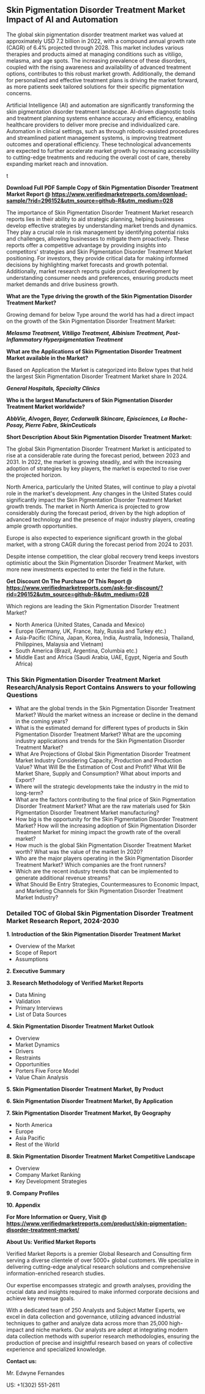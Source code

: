 <h2>Skin Pigmentation Disorder Treatment Market Impact of AI and Automation</h2><p>The global skin pigmentation disorder treatment market was valued at approximately USD 7.2 billion in 2022, with a compound annual growth rate (CAGR) of 6.4% projected through 2028. This market includes various therapies and products aimed at managing conditions such as vitiligo, melasma, and age spots. The increasing prevalence of these disorders, coupled with the rising awareness and availability of advanced treatment options, contributes to this robust market growth. Additionally, the demand for personalized and effective treatment plans is driving the market forward, as more patients seek tailored solutions for their specific pigmentation concerns.</p><p>Artificial Intelligence (AI) and automation are significantly transforming the skin pigmentation disorder treatment landscape. AI-driven diagnostic tools and treatment planning systems enhance accuracy and efficiency, enabling healthcare providers to deliver more precise and individualized care. Automation in clinical settings, such as through robotic-assisted procedures and streamlined patient management systems, is improving treatment outcomes and operational efficiency. These technological advancements are expected to further accelerate market growth by increasing accessibility to cutting-edge treatments and reducing the overall cost of care, thereby expanding market reach and innovation.</p>t</p><p id="" class=""><strong>Download Full PDF Sample Copy of Skin Pigmentation Disorder Treatment Market Report @ <a href="https://www.verifiedmarketreports.com/download-sample/?rid=296152&utm_source=github-R&utm_medium=028" target="_blank">https://www.verifiedmarketreports.com/download-sample/?rid=296152&utm_source=github-R&utm_medium=028</a></strong></p><p>The importance of&nbsp;Skin Pigmentation Disorder Treatment Market research reports lies in their ability to aid strategic planning, helping businesses develop effective strategies by understanding market trends and dynamics. They play a crucial role in risk management by identifying potential risks and challenges, allowing businesses to mitigate them proactively. These reports offer a competitive advantage by providing insights into competitors' strategies and Skin Pigmentation Disorder Treatment Market positioning. For investors, they provide critical data for making informed decisions by highlighting market forecasts and growth potential. Additionally, market research reports guide product development by understanding consumer needs and preferences, ensuring products meet market demands and drive business growth.</p><p><strong>What are the&nbsp;Type driving the growth of the Skin Pigmentation Disorder Treatment Market?</strong></p><p id="" class="">Growing demand for below Type around the world has had a direct impact on the growth of the Skin Pigmentation Disorder Treatment Market:</p><em><strong>Melasma Treatment, Vitiligo Treatment, Albinism Treatment, Post-Inflammatory Hyperpigmentation Treatment</strong></em></p><strong>What are the&nbsp;Applications&nbsp;of Skin Pigmentation Disorder Treatment Market available in the Market?</strong></p><p id="" class="">Based on Application the Market is categorized into Below types that held the largest Skin Pigmentation Disorder Treatment Market share In 2024.</p><em><strong>General Hospitals, Specialty Clinics</strong></em></p><strong>Who is the largest Manufacturers of Skin Pigmentation Disorder Treatment Market worldwide?</strong></p><p><em><strong>AbbVie, Alvogen, Bayer, Cedarwalk Skincare, Episciences, La Roche-Posay, Pierre Fabre, SkinCeuticals</strong></em></p><p id="" class=""><strong>Short Description About Skin Pigmentation Disorder Treatment Market:</strong></p><p>The global Skin Pigmentation Disorder Treatment Market is anticipated to rise at a considerable rate during the forecast period, between 2023 and 2031. In 2022, the market is growing steadily, and with the increasing adoption of strategies by key players, the market is expected to rise over the projected horizon.</p><p>North America, particularly the United States, will continue to play a pivotal role in the market's development. Any changes in the United States could significantly impact the Skin Pigmentation Disorder Treatment Market growth trends. The market in North America is projected to grow considerably during the forecast period, driven by the high adoption of advanced technology and the presence of major industry players, creating ample growth opportunities.</p><p>Europe is also expected to experience significant growth in the global market, with a strong CAGR during the forecast period from 2024 to 2031.</p><p>Despite intense competition, the clear global recovery trend keeps investors optimistic about the Skin Pigmentation Disorder Treatment Market, with more new investments expected to enter the field in the future.</p><p id="" class=""><strong>Get Discount On The Purchase Of This Report @ <a href="https://www.verifiedmarketreports.com/ask-for-discount/?rid=296152&utm_source=github-R&utm_medium=028" target="_blank">https://www.verifiedmarketreports.com/ask-for-discount/?rid=296152&utm_source=github-R&utm_medium=028</a></strong></p>Which regions are leading the Skin Pigmentation Disorder Treatment Market?</p><ul><li>North America (United States, Canada and Mexico)</li><li>Europe (Germany, UK, France, Italy, Russia and Turkey etc.)</li><li>Asia-Pacific (China, Japan, Korea, India, Australia, Indonesia, Thailand, Philippines, Malaysia and Vietnam)</li><li>South America (Brazil, Argentina, Columbia etc.)</li><li>Middle East and Africa (Saudi Arabia, UAE, Egypt, Nigeria and South Africa)</li></ul><h3 id="" class="">This Skin Pigmentation Disorder Treatment Market Research/Analysis Report Contains Answers to your following Questions</h3><ul><li>What are the global trends in the Skin Pigmentation Disorder Treatment Market? Would the market witness an increase or decline in the demand in the coming years?</li><li>What is the estimated demand for different types of products in Skin Pigmentation Disorder Treatment Market? What are the upcoming industry applications and trends for the Skin Pigmentation Disorder Treatment Market?</li><li>What Are Projections of Global Skin Pigmentation Disorder Treatment Market Industry Considering Capacity, Production and Production Value? What Will Be the Estimation of Cost and Profit? What Will Be Market Share, Supply and Consumption? What about imports and Export?</li><li>Where will the strategic developments take the industry in the mid to long-term?</li><li>What are the factors contributing to the final price of Skin Pigmentation Disorder Treatment Market? What are the raw materials used for Skin Pigmentation Disorder Treatment Market manufacturing?</li><li>How big is the opportunity for the Skin Pigmentation Disorder Treatment Market? How will the increasing adoption of Skin Pigmentation Disorder Treatment Market for mining impact the growth rate of the overall market?</li><li>How much is the global Skin Pigmentation Disorder Treatment Market worth? What was the value of the market In 2020?</li><li>Who are the major players operating in the Skin Pigmentation Disorder Treatment Market? Which companies are the front runners?</li><li>Which are the recent industry trends that can be implemented to generate additional revenue streams?</li><li>What Should Be Entry Strategies, Countermeasures to Economic Impact, and Marketing Channels for Skin Pigmentation Disorder Treatment Market Industry?</li></ul><h3 id="" class="">Detailed TOC of Global Skin Pigmentation Disorder Treatment Market Research Report, 2024-2030</h3><p id="" class=""><strong>1. Introduction of the Skin Pigmentation Disorder Treatment Market</strong></p><ul><li>Overview of the Market</li><li>Scope of Report</li><li>Assumptions</li></ul><p id="" class=""><strong>2. Executive Summary</strong></p><p id="" class=""><strong>3. Research Methodology of Verified Market Reports</strong></p><ul><li>Data Mining</li><li>Validation</li><li>Primary Interviews</li><li>List of Data Sources</li></ul><p id="" class=""><strong>4. Skin Pigmentation Disorder Treatment Market Outlook</strong></p><ul><li>Overview</li><li>Market Dynamics</li><li>Drivers</li><li>Restraints</li><li>Opportunities</li><li>Porters Five Force Model</li><li>Value Chain Analysis</li></ul><p id="" class=""><strong>5. Skin Pigmentation Disorder Treatment Market, By Product</strong></p><p id="" class=""><strong>6. Skin Pigmentation Disorder Treatment Market, By Application</strong></p><p id="" class=""><strong>7. Skin Pigmentation Disorder Treatment Market, By Geography</strong></p><ul><li>North America</li><li>Europe</li><li>Asia Pacific</li><li>Rest of the World</li></ul><p id="" class=""><strong>8. Skin Pigmentation Disorder Treatment Market Competitive Landscape</strong></p><ul><li>Overview</li><li>Company Market Ranking</li><li>Key Development Strategies</li></ul><p id="" class=""><strong>9. Company Profiles</strong></p><p id="" class=""><strong>10. Appendix</strong></p><p id="" class=""><strong>For More Information or Query, Visit @ <a href="https://www.verifiedmarketreports.com/product/skin-pigmentation-disorder-treatment-market/" target="_blank">https://www.verifiedmarketreports.com/product/skin-pigmentation-disorder-treatment-market/</a></strong></p><p id="" class=""><strong>About Us: Verified Market Reports</strong></p><p id="" class="">Verified Market Reports is a premier Global Research and Consulting firm serving a diverse clientele of over 5000+ global customers. We specialize in delivering cutting-edge analytical research solutions and comprehensive information-enriched research studies.</p><p id="" class="">Our expertise encompasses strategic and growth analyses, providing the crucial data and insights required to make informed corporate decisions and achieve key revenue goals.</p><p id="" class="">With a dedicated team of 250 Analysts and Subject Matter Experts, we excel in data collection and governance, utilizing advanced industrial techniques to gather and analyze data across more than 25,000 high-impact and niche markets. Our analysts are adept at integrating modern data collection methods with superior research methodologies, ensuring the production of precise and insightful research based on years of collective experience and specialized knowledge.</p><p id="" class=""><strong>Contact us:</strong></p><p id="" class="">Mr. Edwyne Fernandes</p><p id="" class="">US: +1(302) 551-2611</p>